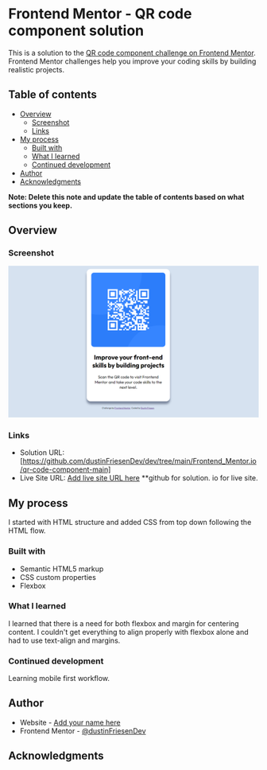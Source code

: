 # Frontend Mentor - QR code component solution

This is a solution to the [QR code component challenge on Frontend Mentor](https://www.frontendmentor.io/challenges/qr-code-component-iux_sIO_H). Frontend Mentor challenges help you improve your coding skills by building realistic projects. 

## Table of contents

- [Overview](#overview)
  - [Screenshot](#screenshot)
  - [Links](#links)
- [My process](#my-process)
  - [Built with](#built-with)
  - [What I learned](#what-i-learned)
  - [Continued development](#continued-development)
- [Author](#author)
- [Acknowledgments](#acknowledgments)

**Note: Delete this note and update the table of contents based on what sections you keep.**

## Overview

### Screenshot

![](images/screenshot-finished.png)


### Links

- Solution URL: [https://github.com/dustinFriesenDev/dev/tree/main/Frontend_Mentor.io/qr-code-component-main]
- Live Site URL: [Add live site URL here](https://your-live-site-url.com)
**github for solution. io for live site.

## My process

I started with HTML structure and added CSS from top down following the HTML flow. 

### Built with

- Semantic HTML5 markup
- CSS custom properties
- Flexbox

### What I learned

I learned that there is a need for both flexbox and margin for centering content. I couldn't get everything to align properly with flexbox alone and had to use text-align and margins.

### Continued development

Learning mobile first workflow.

## Author

- Website - [Add your name here](https://www.your-site.com)
- Frontend Mentor - [@dustinFriesenDev](https://www.frontendmentor.io/profile/yourusername)

## Acknowledgments